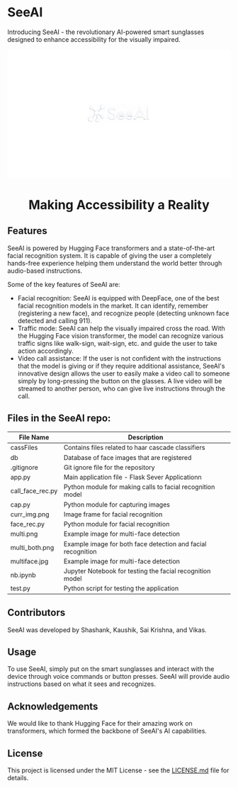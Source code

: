 # SeeAI

Introducing SeeAI - the revolutionary AI-powered smart sunglasses designed to enhance accessibility for the visually impaired.

![SeeAI Demo](SeeAI.png)
<h1 align="center"> Making Accessibility a Reality </h1>


## Features

SeeAI is powered by Hugging Face transformers and a state-of-the-art facial recognition system. It is capable of giving the user a completely hands-free experience helping them understand the world better through audio-based instructions. 

Some of the key features of SeeAI are:

- Facial recognition: SeeAI is equipped with DeepFace, one of the best facial recognition models in the market. It can identify, remember (registering a new face), and recognize people (detecting unknown face detected and calling 911).
- Traffic mode: SeeAI can help the visually impaired cross the road. With the Hugging Face vision transformer, the model can recognize various traffic signs like walk-sign, wait-sign, etc. and guide the user to take action accordingly.
- Video call assistance: If the user is not confident with the instructions that the model is giving or if they require additional assistance, SeeAI's innovative design allows the user to easily make a video call to someone simply by long-pressing the button on the glasses. A live video will be streamed to another person, who can give live instructions through the call.

## Files in the SeeAI repo:

| File Name        | Description           |
| ----------------|-----------------------|
| cassFiles        | Contains files related to haar cascade classifiers |
| db               | Database of face images that are registered |
| .gitignore       | Git ignore file for the repository |
| app.py           | Main application file - Flask Sever Applicationn |
| call_face_rec.py | Python module for making calls to facial recognition model |
| cap.py           | Python module for capturing images |
| curr_img.png     | Image frame for facial recognition |
| face_rec.py      | Python module for facial recognition |
| multi.png        | Example image for multi-face detection |
| multi_both.png   | Example image for both face detection and facial recognition |
| multiface.jpg    | Example image for multi-face detection |
| nb.ipynb         | Jupyter Notebook for testing the facial recognition model |
| test.py          | Python script for testing the application |

## Contributors

SeeAI was developed by Shashank, Kaushik, Sai Krishna, and Vikas.

## Usage

To use SeeAI, simply put on the smart sunglasses and interact with the device through voice commands or button presses. SeeAI will provide audio instructions based on what it sees and recognizes.

## Acknowledgements

We would like to thank Hugging Face for their amazing work on transformers, which formed the backbone of SeeAI's AI capabilities.

## License

This project is licensed under the MIT License - see the [LICENSE.md](LICENSE.md) file for details.
